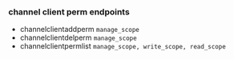 ### channel client perm endpoints

- channelclientaddperm `manage_scope`
- channelclientdelperm `manage_scope`
- channelclientpermlist `manage_scope, write_scope, read_scope`